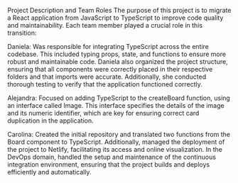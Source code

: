 Project Description and Team Roles
The purpose of this project is to migrate a React application from JavaScript to TypeScript to improve code quality and maintainability. Each team member played a crucial role in this transition:

Daniela: Was responsible for integrating TypeScript across the entire codebase. This included typing props, state, and functions to ensure more robust and maintainable code. 
Daniela also organized the project structure, ensuring that all components were correctly placed in their respective folders and that imports were accurate. Additionally, 
she conducted thorough testing to verify that the application functioned correctly.

Alejandra: Focused on adding TypeScript to the createBoard function, using an interface called Image. This interface specifies the details of the image and its numeric identifier, 
which are key for ensuring correct card duplication in the application.

Carolina: Created the initial repository and translated two functions from the Board component to TypeScript. Additionally, 
managed the deployment of the project to Netlify, facilitating its access and online visualization. In the DevOps domain, 
handled the setup and maintenance of the continuous integration environment, ensuring that the project builds and deploys efficiently and automatically.

